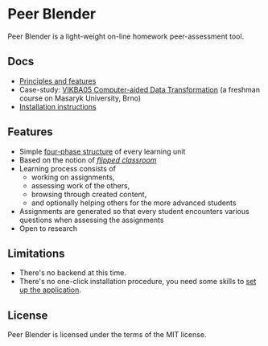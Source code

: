 # Peer Blender

Peer Blender is a light-weight on-line homework peer-assessment tool.

## Docs

- [Principles and features](docs/en/about.md)
- Case-study: [VIKBA05 Computer-aided Data Transformation](docs/en/case-study/vikba05.md) (a freshman course on Masaryk University, Brno)
- [Installation instructions](docs/en/setup.md)

## Features

- Simple [four-phase structure](docs/en/about.md#phases) of every learning unit
- Based on the notion of [*flipped classroom*](docs/en/about.md)
- Learning process consists of
	- working on assignments, 
	- assessing work of the others, 
	- browsing through created content,
	- and optionally helping others for the more advanced students
- Assignments are generated so that every student encounters various questions when assessing the assignments
- Open to research

## Limitations

- There's no backend at this time.
- There's no one-click installation procedure, you need some skills to [set up the application](docs/en/setup.md).

## License

Peer Blender is licensed under the terms of the MIT license.
